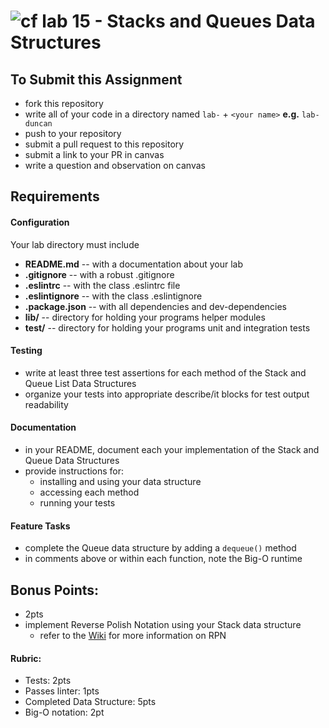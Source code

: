 ![cf](http://i.imgur.com/7v5ASc8.png) lab 15 - Stacks and Queues Data Structures
====

## To Submit this Assignment
  * fork this repository
  * write all of your code in a directory named `lab-` + `<your name>` **e.g.** `lab-duncan`
  * push to your repository
  * submit a pull request to this repository
  * submit a link to your PR in canvas
  * write a question and observation on canvas

## Requirements  
#### Configuration  
  <!-- list of files, configurations, tools, etc that are required -->
  Your lab directory must include  
  * **README.md** -- with a documentation about your lab
  * **.gitignore** -- with a robust .gitignore
  * **.eslintrc** -- with the class .eslintrc file
  * **.eslintignore** -- with the class .eslintignore
  * **.package.json** -- with all dependencies and dev-dependencies
  * **lib/** -- directory for holding your programs helper modules
  * **test/** -- directory for holding your programs unit and integration tests

#### Testing  
  * write at least three test assertions for each method of the Stack and Queue List Data Structures
  * organize your tests into appropriate describe/it blocks for test output readability

####  Documentation  
  * in your README, document each your implementation of the Stack and Queue Data Structures
  * provide instructions for:
    * installing and using your data structure
    * accessing each method
    * running your tests

#### Feature Tasks  
  * complete the Queue data structure by adding a `dequeue()` method
  * in comments above or within each function, note the Big-O runtime

## Bonus Points:
  * 2pts
  * implement Reverse Polish Notation using your Stack data structure
    * refer to the [Wiki](https://en.wikipedia.org/wiki/Reverse_Polish_notation) for more information on RPN

#### Rubric:
  * Tests: 2pts
  * Passes linter: 1pts
  * Completed Data Structure: 5pts
  * Big-O notation: 2pt
